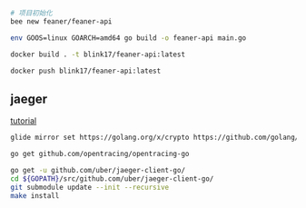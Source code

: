 ```bash
# 项目初始化
bee new feaner/feaner-api

env GOOS=linux GOARCH=amd64 go build -o feaner-api main.go

docker build . -t blink17/feaner-api:latest

docker push blink17/feaner-api:latest
```

## jaeger
[tutorial](https://github.com/yurishkuro/opentracing-tutorial)

```bash
glide mirror set https://golang.org/x/crypto https://github.com/golang/crypto
```

```bash
go get github.com/opentracing/opentracing-go

go get -u github.com/uber/jaeger-client-go/
cd ${GOPATH}/src/github.com/uber/jaeger-client-go/
git submodule update --init --recursive
make install
```